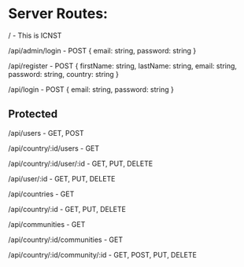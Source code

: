 
# Server Routes:

/ - This is ICNST 

/api/admin/login - POST { email: string, password: string } 

/api/register - POST { firstName: string, lastName: string, email: string, password: string, country: string } 

/api/login - POST { email: string, password: string } 

## Protected
/api/users - GET, POST 

/api/country/:id/users - GET 

/api/country/:id/user/:id - GET, PUT, DELETE 

/api/user/:id - GET, PUT, DELETE 

/api/countries - GET 

/api/country/:id - GET, PUT, DELETE 

/api/communities - GET 

/api/country/:id/communities - GET 

/api/country/:id/community/:id - GET, POST, PUT, DELETE 
